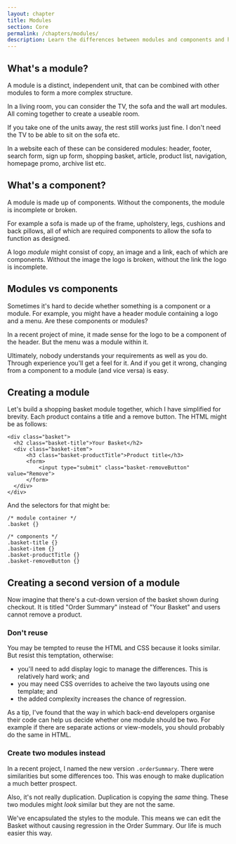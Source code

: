 ```yaml
---
layout: chapter
title: Modules
section: Core
permalink: /chapters/modules/
description: Learn the differences between modules and components and how to identify them within a design. We'll also code up some example modules together.
---
```


## What's a module?

A module is a distinct, independent unit, that can be combined with other modules to form a more complex structure.

In a living room, you can consider the TV, the sofa and the wall art modules. All coming together to create a useable room.

If you take one of the units away, the rest still works just fine. I don't need the TV to be able to sit on the sofa etc.

In a website each of these can be considered modules: header, footer, search form, sign up form, shopping basket, article, product list, navigation, homepage promo, archive list etc.

## What's a component?

A module is made up of components. Without the components, the module is incomplete or broken.

For example a sofa is made up of the frame, upholstery, legs, cushions and back pillows, all of which are required components to allow the sofa to function as designed.

A logo *module* might consist of copy, an image and a link, each of which are components. Without the image the logo is broken, without the link the logo is incomplete.

## Modules vs components

Sometimes it's hard to decide whether something is a component or a module. For example, you might have a header module containing a logo and a menu. Are these components or modules?

In a recent project of mine, it made sense for the logo to be a component of the header. But the menu was a module within it.

Ultimately, nobody understands your requirements as well as you do. Through experience you'll get a feel for it. And if you get it wrong, changing from a component to a module (and vice versa) is easy.

## Creating a module

Let's build a shopping basket module together, which I have simplified for brevity. Each product contains a title and a remove button. The HTML might be as follows:

	<div class="basket">
	  <h2 class="basket-title">Your Basket</h2>
	  <div class="basket-item">
	      <h3 class="basket-productTitle">Product title</h3>
          <form>
              <input type="submit" class="basket-removeButton" value="Remove">
	      </form>
	  </div>
	</div>

And the selectors for that might be:

	/* module container */
	.basket {}

	/* components */
	.basket-title {}
	.basket-item {}
	.basket-productTitle {}
	.basket-removeButton {}

## Creating a second version of a module

Now imagine that there's a cut-down version of the basket shown during checkout. It is titled "Order Summary" instead of "Your Basket" and users cannot remove a product.

### Don't reuse

You may be tempted to reuse the HTML and CSS because it looks similar. But resist this temptation, otherwise:

* you'll need to add display logic to manage the differences. This is relatively hard work; and
* you may need CSS overrides to acheive the two layouts using one template; and
* the added complexity increases the chance of regression.

As a tip, I've found that the way in which back-end developers organise their code can help us decide whether one module should be two. For example if there are separate actions or view-models, you should probably do the same in HTML.

### Create two modules instead

In a recent project, I named the new version `.orderSummary`. There were similarities but some differences too. This was enough to make duplication a much better prospect.

Also, it's not really duplication. Duplication is copying the *same* thing. These two modules might *look* similar but they are not the same.

We've encapsulated the styles to the module. This means we can edit the Basket without causing regression in the Order Summary. Our life is much easier this way.
